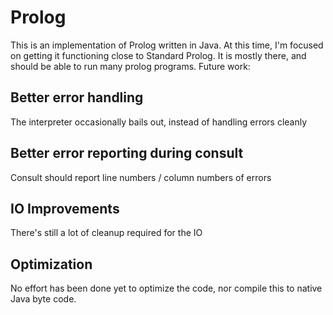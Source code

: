 # Prolog
This is an implementation of Prolog written in Java. At this time, I'm focused on getting it functioning close to Standard Prolog. It is mostly there, and should be able to run many prolog programs. Future work:

## Better error handling
The interpreter occasionally bails out, instead of handling errors cleanly
## Better error reporting during consult
Consult should report line numbers / column numbers of errors
## IO Improvements
There's still a lot of cleanup required for the IO
## Optimization
No effort has been done yet to optimize the code, nor compile this to native Java byte code.
